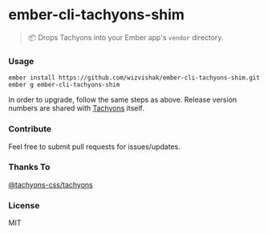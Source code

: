 # ember-cli-tachyons-shim

> :package: Drops Tachyons into your Ember app's `vendor` directory.

### Usage

```
ember install https://github.com/wizvishak/ember-cli-tachyons-shim.git
ember g ember-cli-tachyons-shim
```

In order to upgrade, follow the same steps as above. 
Release version numbers are shared with [Tachyons](https://github.com/tachyons-css/tachyons) itself.

### Contribute

Feel free to submit pull requests for issues/updates.

### Thanks To
[@tachyons-css/tachyons](https://github.com/tachyons-css/tachyons/)

### License

MIT
